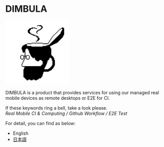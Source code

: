 # DIMBULA

<img src="assets/image/icon.png" alt="DIMBULA" width="200" />

DIMBULA is a product that provides services for using our managed real mobile devices as remote desktops or E2E for CI.

If these keywords ring a bell, take a look please.  
*Real Mobile CI & Computing / Github Workflow / E2E Test*

For detail, you can find as below:
* English
* [日本語](./pages/ja/README.md)
